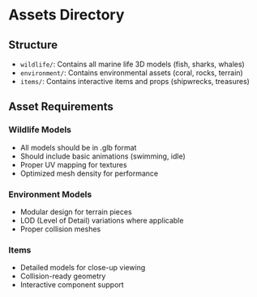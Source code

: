 # Assets Directory

## Structure

- `wildlife/`: Contains all marine life 3D models (fish, sharks, whales)
- `environment/`: Contains environmental assets (coral, rocks, terrain)
- `items/`: Contains interactive items and props (shipwrecks, treasures)

## Asset Requirements

### Wildlife Models
- All models should be in .glb format
- Should include basic animations (swimming, idle)
- Proper UV mapping for textures
- Optimized mesh density for performance

### Environment Models
- Modular design for terrain pieces
- LOD (Level of Detail) variations where applicable
- Proper collision meshes

### Items
- Detailed models for close-up viewing
- Collision-ready geometry
- Interactive component support